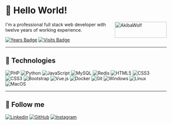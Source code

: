 # 🐺 Hello World!

<a href="https://akibawolf.github.io" target="_blank"><img src="https://akibawolf.github.io/images/logo-akibawolf.png" alt="AkibaWolf" align="right" width="162" height="50" /></a>

I'm a professional full stack web developer with twelve years of working experience.

[![Years Badge](https://badges.pufler.dev/years/AkibaWolf)](https://badges.pufler.dev/years/AkibaWolf)
[![Visits Badge](https://badges.pufler.dev/visits/AkibaWolf/AkibaWolf)](https://badges.pufler.dev/visits/AkibaWolf/AkibaWolf)

<hr>

## 🚀 Technologies

![PHP](https://img.shields.io/badge/-PHP-white?style=flat&logo=php)
![Python](https://img.shields.io/badge/-Python-white?style=flat&logo=python)
![JavaScript](https://img.shields.io/badge/-JavaScript-white?style=flat&logo=javascript)
![MySQL](https://img.shields.io/badge/-MySQL-white?style=flat&logo=mysql)
![Redis](https://img.shields.io/badge/-Redis-white?style=flat&logo=redis)
![HTML5](https://img.shields.io/badge/-HTML5-white?style=flat&logo=html5&logoColor=E34F26)
![CSS3](https://img.shields.io/badge/-CSS3-white?style=flat&logo=css3&logoColor=1572B6)
![CSS3](https://img.shields.io/badge/-Sass-white?style=flat&logo=sass&logoColor=1572B6)
![Bootstrap](https://img.shields.io/badge/-Bootstrap-white?style=flat&logo=bootstrap&logoColor=563D7C)
![Vue.js](https://img.shields.io/badge/-Vue.js-white?style=flat&logo=vue.js)
![Docker](https://img.shields.io/badge/Docker-white?style=flat&logo=docker)
![Git](https://img.shields.io/badge/-Git-white?style=flat&logo=git)
![Windows](https://img.shields.io/badge/-Windows-white?style=flat&logo=windows&logoColor=00A8E8)
![Linux](https://img.shields.io/badge/-Linux-white?style=flat&logo=linux&logoColor=F7B600)
![MacOS](https://img.shields.io/badge/-MacOS-white?style=flat&logo=apple&logoColor=888888)

<hr>

## 🔗 Follow me

[![Linkedin](https://img.shields.io/badge/-LinkedIn-blue?style=flat&logo=linkedin&logoColor=white&link=https://www.linkedin.com/in/dmitriy-ustinov/)](https://www.linkedin.com/in/dmitriy-ustinov/)
[![GitHub](https://img.shields.io/badge/-GitHub-lightgrey?style=flat&logo=github&logoColor=white&link=https://github.com/AkibaWolf/)](https://github.com/AkibaWolf/)
[![Instagram](https://img.shields.io/badge/-Instagram-orange?style=flat&logo=instagram&logoColor=white&link=https://www.instagram.com/akibawolf/)](https://www.instagram.com/akibawolf/)
